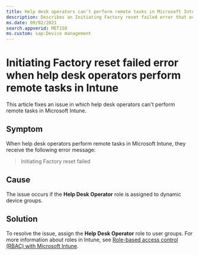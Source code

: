 ```yaml
---
title: Help desk operators can't perform remote tasks in Microsoft Intune
description: Describes an Initiating Factory reset failed error that occurs when Intune help desk operators perform remote tasks.
ms.date: 09/02/2021
search.appverid: MET150
ms.custom: sap:Device management
---
```

# Initiating Factory reset failed error when help desk operators perform remote tasks in Intune

This article fixes an issue in which help desk operators can't perform remote tasks in Microsoft Intune.

## Symptom

When help desk operators perform remote tasks in Microsoft Intune, they receive the following error message:

> Initiating Factory reset failed

## Cause

The issue occurs if the **Help Desk Operator** role is assigned to dynamic device groups.

## Solution

To resolve the issue, assign the **Help Desk Operator** role to user groups. For more information about roles in Intune, see [Role-based access control (RBAC) with Microsoft Intune](/mem/intune/fundamentals/role-based-access-control).
